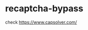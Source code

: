 # recaptcha-bypass
check https://www.capsolver.com/ 



















                                                                                                          